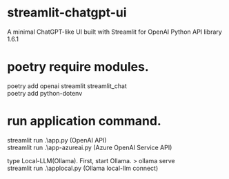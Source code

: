 # streamlit-chatgpt-ui 
A minimal ChatGPT-like UI built with Streamlit 
for OpenAI Python API library 1.6.1

# poetry require modules. 
poetry add openai streamlit streamlit_chat   
poetry add python-dotenv 

# run application command. 
streamlit run .\app.py      (OpenAI API)  
streamlit run .\app-azureai.py  (Azure OpenAI Service API)  

type Local-LLM(Ollama).
First, start Ollama. > ollama serve  
streamlit run .\applocal.py  (Ollama local-llm connect)
